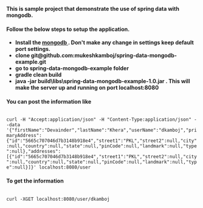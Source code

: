 <b>This is sample project that demonstrate the use of spring data with mongodb.</b>

<h4>Follow the below steps to setup the application.</h4>

<ul>
<li>
<b>Install the <a href="https://www.mongodb.org/downloads#production">mongodb </a>. Don't make any change in settings keep default port settings.</b></li>
<li><b>clone git@github.com:mukeshkamboj/spring-data-mongodb-example.git</b></li>
<li><b>go to spring-data-mongodb-example folder</b></li>
<li><b>gradle clean build</b></li>
<li><b>java -jar build\libs\spring-data-mongodb-example-1.0.jar . This will make the server up and running on port localhost:8080</b></li>
</ul>

<h4>You can post the information like</h4>
<code>
curl -H "Accept:application/json" -H "Content-Type:application/json" --data '{"firstName":"Devainder","lastName":"Khera","userName":"dkamboj","primaryAddress":{"id":"5665c707046d7b3148b918e4","street1":"PKL","street2":null,"city":null,"country":null,"state":null,"pinCode":null,"landmark":null,"type":null},"addresses":[{"id":"5665c707046d7b3148b918e4","street1":"PKL","street2":null,"city":null,"country":null,"state":null,"pinCode":null,"landmark":null,"type":null}]}' localhost:8080/user
</code>

<h4>To get the information</h4>
<code>
curl -XGET localhost:8080/user/dkamboj
</code>